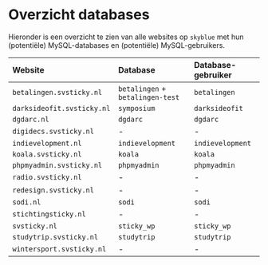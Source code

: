 # Overzicht databases

Hieronder is een overzicht te zien van alle websites op `skyblue` met  hun (potentiële) MySQL-databases en (potentiële) MySQL-gebruikers.

| Website                    | Database                          | Database-gebruiker    |
| :------------------------  | :-------------------------------- | :-------------------- |
| `betalingen.svsticky.nl`   | `betalingen` + `betalingen-test`  | `betalingen`          |
| `darksideofit.svsticky.nl` | `symposium`                       | `darksideofit`        |
| `dgdarc.nl`                | `dgdarc`                          | `dgdarc`              |
| `digidecs.svsticky.nl`     | *-*                               | *-*                   |
| `indievelopment.nl`        | `indievelopment`                  | `indievelopment`      |
| `koala.svsticky.nl`        | `koala`                           | `koala`               |
| `phpmyadmin.svsticky.nl`   | `phpmyadmin`                      | `phpmyadmin`          |
| `radio.svsticky.nl`        | *-*                               | *-*                   |
| `redesign.svsticky.nl`     | *-*                               | *-*                   |
| `sodi.nl`                  | `sodi`                            | `sodi`                |
| `stichtingsticky.nl`       | *-*                               | *-*                   |
| `svsticky.nl`              | `sticky_wp`                       | `sticky_wp`           |
| `studytrip.svsticky.nl`    | `studytrip`                       | `studytrip`           |
| `wintersport.svsticky.nl`  | *-*                               | *-*                   |
